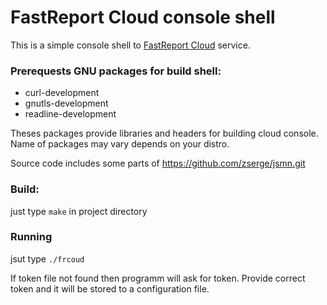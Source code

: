 # FastReport Cloud console shell #

This is a simple console shell to [FastReport Cloud](https://fastreport.cloud.com/ "FastReport.Cloud") service.

### Prerequests GNU packages for build shell: ### 
<ul>
<li>curl-development</li>
<li>gnutls-development</li>
<li>readline-development</li>
</ul>     

Theses packages provide libraries and headers for building cloud console. Name of packages may vary depends on your distro.

Source code includes some parts of https://github.com/zserge/jsmn.git 

### Build: ###  

just type ```make``` in project directory
  
### Running ###

jsut type ```./frcoud```

If token file not found then programm will ask for token. Provide correct token and it will be stored to a configuration file. 


